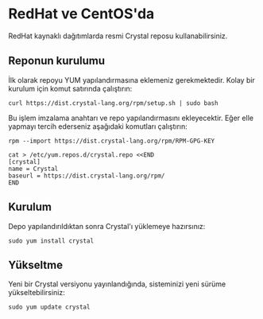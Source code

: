 # RedHat ve CentOS'da

RedHat kaynaklı dağıtımlarda resmi Crystal reposu kullanabilirsiniz.

## Reponun kurulumu

İlk olarak repoyu YUM yapılandırmasına eklemeniz gerekmektedir. Kolay bir kurulum için komut satırında çalıştırın:

```
curl https://dist.crystal-lang.org/rpm/setup.sh | sudo bash
```

Bu işlem imzalama anahtarı ve repo yapılandırmasını ekleyecektir. Eğer elle yapmayı tercih ederseniz aşağıdaki komutları çalıştırın:

```
rpm --import https://dist.crystal-lang.org/rpm/RPM-GPG-KEY

cat > /etc/yum.repos.d/crystal.repo <<END
[crystal]
name = Crystal
baseurl = https://dist.crystal-lang.org/rpm/
END
```

## Kurulum
Depo yapılandırıldıktan sonra Crystal'ı yüklemeye hazırsınız:

```
sudo yum install crystal
```

## Yükseltme

Yeni bir Crystal versiyonu yayınlandığında, sisteminizi yeni sürüme yükseltebilirsiniz:

```
sudo yum update crystal
```
